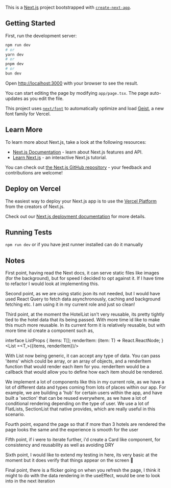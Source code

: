 This is a [Next.js](https://nextjs.org) project bootstrapped with [`create-next-app`](https://nextjs.org/docs/app/api-reference/cli/create-next-app).

## Getting Started

First, run the development server:

```bash
npm run dev
# or
yarn dev
# or
pnpm dev
# or
bun dev
```

Open [http://localhost:3000](http://localhost:3000) with your browser to see the result.

You can start editing the page by modifying `app/page.tsx`. The page auto-updates as you edit the file.

This project uses [`next/font`](https://nextjs.org/docs/app/building-your-application/optimizing/fonts) to automatically optimize and load [Geist](https://vercel.com/font), a new font family for Vercel.

## Learn More

To learn more about Next.js, take a look at the following resources:

- [Next.js Documentation](https://nextjs.org/docs) - learn about Next.js features and API.
- [Learn Next.js](https://nextjs.org/learn) - an interactive Next.js tutorial.

You can check out [the Next.js GitHub repository](https://github.com/vercel/next.js) - your feedback and contributions are welcome!

## Deploy on Vercel

The easiest way to deploy your Next.js app is to use the [Vercel Platform](https://vercel.com/new?utm_medium=default-template&filter=next.js&utm_source=create-next-app&utm_campaign=create-next-app-readme) from the creators of Next.js.

Check out our [Next.js deployment documentation](https://nextjs.org/docs/app/building-your-application/deploying) for more details.

## Running Tests

`npm run dev` or if you have jest runner installed can do it manually


## Notes

First point, having read the Next docs, it can serve static files like images (for the background), but for speed I decided to opt against it. If I have time to refactor I would look at implementing this.

Second point, as we are using static json its not needed, but I would have used React Query to fetch data asynchronously, caching and background fetching etc. I am using it in my current role and just so clean!

Third point, at the moment the HotelList isn't very reusable, its pretty tightly tied to the hotel data that its being passed. With more time id like to make this much more reusable. In its current form it is relatively reusable, but with more time id create a component such as, 

interface ListProps<T> {
  items: T[];
  renderItem: (item: T) => React.ReactNode;
}
 <List =<T,>({items, renderItem})/> 
 
 With List now being generic, it can accept any type of data. You can pass 'items' which could be array, or an array of objects, and a renderItem function that would render each item for you. renderItem would be a callback that would allow you to define how each item should be rendered. 

We implement a lot of components like this in my current role, as we have a lot of different data and types coming from lots of places within our app. For example, we are building a 'hub' for certain users within the app, and have built a 'section' that can be reused everywhere, as we have a lot of conditional rendering depending on the type of user. We use a lot of FlatLists, SectionList that native provides, which are really useful in this scenario.

Fourth point, expand the page so that if more than 3 hotels are rendered the page looks the same and the experience is smooth for the user

Fifth point, if i were to iterate further, i'd create a Card like component, for consistency and reusability as well as avoiding DRY

Sixth point, I would like to extend my testing in here, its very basic at the moment but it does verify that things appear on the screen 🚀

Final point, there is a flicker going on when you refresh the page, I think it might to do with the data rendering in the useEffect, would be one to look into in the next iteration
